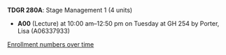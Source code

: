 **TDGR 280A**: Stage Management 1 (4 units)

- **A00** (Lecture) at 10:00 am–12:50 pm on Tuesday at GH 254 by Porter, Lisa (A06337933)

[Enrollment numbers over time](./TDGR280A.tsv)
